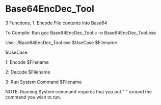 # Base64EncDec_Tool
3 Functions, 1. Encode File contents into Base64

To Compile: Run gcc Base64EncDec_Tool.c -o Base64EncDec_Tool.exe

Use: ./Base64EncDec_Tool.exe $UseCase $Filename

$UseCase:

1: Encode $Filename

2: Decode $Filename

3: Run System Command $Filename

NOTE: Running System command requires that you put " " around the command you wish to run.

